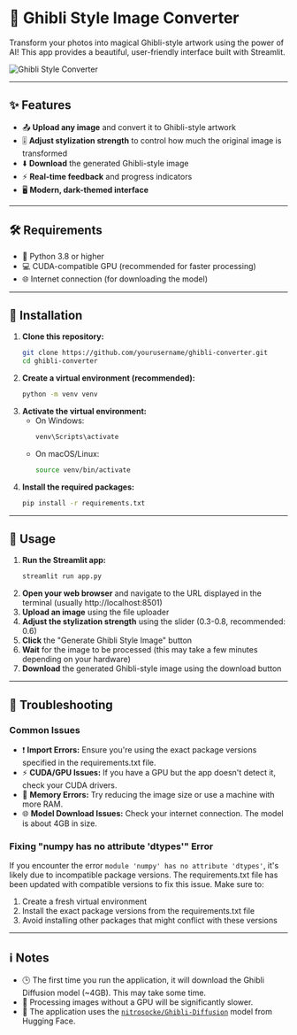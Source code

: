 # 🎨 Ghibli Style Image Converter

Transform your photos into magical Ghibli-style artwork using the power of AI! This app provides a beautiful, user-friendly interface built with Streamlit.

![Ghibli Style Converter](https://media3.giphy.com/media/v1.Y2lkPTc5MGI3NjExdjN5ZnB3NWViaTlpNHV0enFxdzZ3aGRxY2lhb3pxbzVvbWRvcGtzbSZlcD12MV9pbnRlcm5hbF9naWZfYnlfaWQmY3Q9Zw/ylpMP58IO1arS/giphy.gif)

---

## ✨ Features

- 📤 **Upload any image** and convert it to Ghibli-style artwork
- 🎚️ **Adjust stylization strength** to control how much the original image is transformed
- ⬇️ **Download** the generated Ghibli-style image
- ⚡ **Real-time feedback** and progress indicators
- 🖥️ **Modern, dark-themed interface**

---


## 🛠️ Requirements

- 🐍 Python 3.8 or higher
- 💻 CUDA-compatible GPU (recommended for faster processing)
- 🌐 Internet connection (for downloading the model)

---

## 🚀 Installation

1. **Clone this repository:**
   ```bash
   git clone https://github.com/yourusername/ghibli-converter.git
   cd ghibli-converter
   ```
2. **Create a virtual environment (recommended):**
   ```bash
   python -m venv venv
   ```
3. **Activate the virtual environment:**
   - On Windows:
     ```bash
     venv\Scripts\activate
     ```
   - On macOS/Linux:
     ```bash
     source venv/bin/activate
     ```
4. **Install the required packages:**
   ```bash
   pip install -r requirements.txt
   ```

---

## 🏃 Usage

1. **Run the Streamlit app:**
   ```bash
   streamlit run app.py
   ```
2. **Open your web browser** and navigate to the URL displayed in the terminal (usually http://localhost:8501)
3. **Upload an image** using the file uploader
4. **Adjust the stylization strength** using the slider (0.3-0.8, recommended: 0.6)
5. **Click** the "Generate Ghibli Style Image" button
6. **Wait** for the image to be processed (this may take a few minutes depending on your hardware)
7. **Download** the generated Ghibli-style image using the download button

---

## 🧩 Troubleshooting

### Common Issues

- ❗ **Import Errors:** Ensure you're using the exact package versions specified in the requirements.txt file.
- ⚡ **CUDA/GPU Issues:** If you have a GPU but the app doesn't detect it, check your CUDA drivers.
- 🧠 **Memory Errors:** Try reducing the image size or use a machine with more RAM.
- 🌐 **Model Download Issues:** Check your internet connection. The model is about 4GB in size.

### Fixing "numpy has no attribute 'dtypes'" Error

If you encounter the error `module 'numpy' has no attribute 'dtypes'`, it's likely due to incompatible package versions. The requirements.txt file has been updated with compatible versions to fix this issue. Make sure to:

1. Create a fresh virtual environment
2. Install the exact package versions from the requirements.txt file
3. Avoid installing other packages that might conflict with these versions

---

## ℹ️ Notes

- 🕒 The first time you run the application, it will download the Ghibli Diffusion model (~4GB). This may take some time.
- 🐢 Processing images without a GPU will be significantly slower.
- 🤗 The application uses the [`nitrosocke/Ghibli-Diffusion`](https://huggingface.co/nitrosocke/Ghibli-Diffusion) model from Hugging Face.
